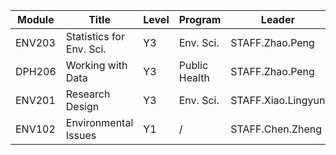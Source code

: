 | Module | Title                    | Level | Program       | Leader             | Involved                           |
| ------ | ------------------------ | ----- | ------------- | ------------------ | ---------------------------------- |
| ENV203 | Statistics for Env. Sci. | Y3    | Env. Sci.     | STAFF.Zhao.Peng    | /                                  |
| DPH206 | Working with Data        | Y3    | Public Health | STAFF.Zhao.Peng    | STAFF.Xiao.Lingyun                 |
| ENV201 | Research Design          | Y3    | Env. Sci.     | STAFF.Xiao.Lingyun | STAFF.Zhao.Peng; STAFF.Pan.Stephen |
| ENV102 | Environmental Issues     | Y1    | /             | STAFF.Chen.Zheng   | Everyone                           |

